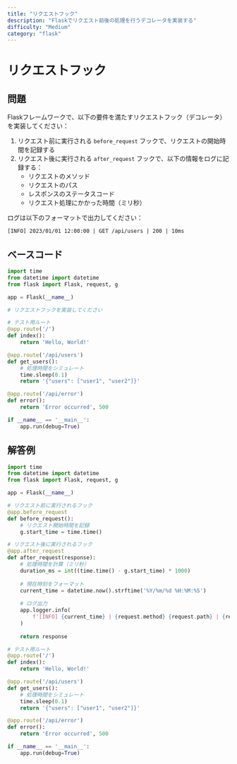 ```yaml
---
title: "リクエストフック"
description: "Flaskでリクエスト前後の処理を行うデコレータを実装する"
difficulty: "Medium"
category: "flask"
---
```


# リクエストフック

## 問題

Flaskフレームワークで、以下の要件を満たすリクエストフック（デコレータ）を実装してください：

1. リクエスト前に実行される `before_request` フックで、リクエストの開始時間を記録する
2. リクエスト後に実行される `after_request` フックで、以下の情報をログに記録する：
   - リクエストのメソッド
   - リクエストのパス
   - レスポンスのステータスコード
   - リクエスト処理にかかった時間（ミリ秒）

ログは以下のフォーマットで出力してください：
```
[INFO] 2023/01/01 12:00:00 | GET /api/users | 200 | 10ms
```

## ベースコード

```python
import time
from datetime import datetime
from flask import Flask, request, g

app = Flask(__name__)

# リクエストフックを実装してください

# テスト用ルート
@app.route('/')
def index():
    return 'Hello, World!'

@app.route('/api/users')
def get_users():
    # 処理時間をシミュレート
    time.sleep(0.1)
    return '{"users": ["user1", "user2"]}'

@app.route('/api/error')
def error():
    return 'Error occurred', 500

if __name__ == '__main__':
    app.run(debug=True)
```

## 解答例

```python
import time
from datetime import datetime
from flask import Flask, request, g

app = Flask(__name__)

# リクエスト前に実行されるフック
@app.before_request
def before_request():
    # リクエスト開始時間を記録
    g.start_time = time.time()

# リクエスト後に実行されるフック
@app.after_request
def after_request(response):
    # 処理時間を計算（ミリ秒）
    duration_ms = int((time.time() - g.start_time) * 1000)
    
    # 現在時刻をフォーマット
    current_time = datetime.now().strftime('%Y/%m/%d %H:%M:%S')
    
    # ログ出力
    app.logger.info(
        f'[INFO] {current_time} | {request.method} {request.path} | {response.status_code} | {duration_ms}ms'
    )
    
    return response

# テスト用ルート
@app.route('/')
def index():
    return 'Hello, World!'

@app.route('/api/users')
def get_users():
    # 処理時間をシミュレート
    time.sleep(0.1)
    return '{"users": ["user1", "user2"]}'

@app.route('/api/error')
def error():
    return 'Error occurred', 500

if __name__ == '__main__':
    app.run(debug=True)
```
